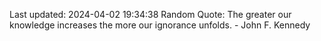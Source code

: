 Last updated: 2024-04-02 19:34:38
Random Quote: The greater our knowledge increases the more our ignorance unfolds. - John F. Kennedy